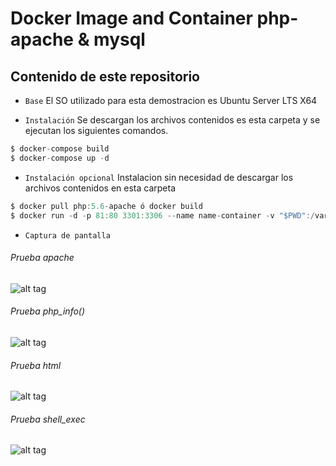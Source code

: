# Docker Image and Container php-apache & mysql

## Contenido de este repositorio

* `Base` El SO utilizado para esta demostracion es Ubuntu Server LTS X64

* `Instalación` Se descargan los archivos contenidos es esta carpeta y se ejecutan los siguientes comandos.
```c
$ docker-compose build
$ docker-compose up -d
```
* `Instalación opcional` Instalacion sin necesidad de descargar los archivos contenidos en esta carpeta
```c
$ docker pull php:5.6-apache ó docker build
$ docker run -d -p 81:80 3301:3306 --name name-container -v "$PWD":/var/www/html php:5.6-apache -e MYSQL_ROOT_PASSWORD=123456 -d mysql:5.7
```
* `Captura de pantalla` 

###### Prueba apache
![alt tag](https://docs.google.com/drawings/d/1dEQl2bB06Jlr6nDXCndcWYLcpSzJr5Knyhg28d_xBgk/pub?w=352&h=137)
###### Prueba php_info()
![alt tag](https://docs.google.com/drawings/d/1JKVO8UQ2f6lQih5HEiwHPxzOxS7dYeZuHIxWr0vVB-E/pub?w=960&h=590)
###### Prueba html
![alt tag](https://docs.google.com/drawings/d/1r722K18Xg_xxOvh0K2U-UgEcFCQJpiUv8WXEikrK6cY/pub?w=341&h=192)
###### Prueba shell_exec
![alt tag](https://docs.google.com/drawings/d/1LlpTn0zEqjroZ1GqlMZ1v2pxjFbxhA57uMrBkXXe3BY/pub?w=418&h=167)

